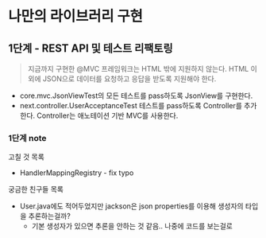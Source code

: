 # 나만의 라이브러리 구현

## 1단계 - REST API 및 테스트 리팩토링

> 지금까지 구현한 @MVC 프레임워크는 HTML 밖에 지원하지 않는다.
> HTML 이외에 JSON으로 데이터를 요청하고 응답을 받도록 지원해야 한다.

* core.mvc.JsonViewTest의 모든 테스트를 pass하도록 JsonView를 구현한다.
* next.controller.UserAcceptanceTest 테스트를 pass하도록 Controller를 추가한다. Controller는 애노테이션 기반 MVC를 사용한다.

### 1단계 note

고칠 것 목록

- HandlerMappingRegistry - fix typo

궁금한 친구들 목록

- User.java에도 적어두었지만 jackson은 json properties를 이용해 생성자의 타입을 추론하는걸까?
    - 기본 생성자가 있으면 추론을 안하는 것 같음.. 나중에 코드를 보는걸로  